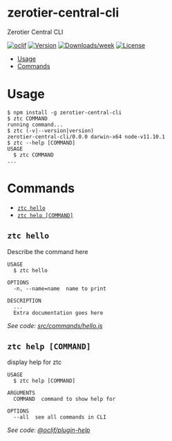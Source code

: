 zerotier-central-cli
====================

Zerotier Central CLI

[![oclif](https://img.shields.io/badge/cli-oclif-brightgreen.svg)](https://oclif.io)
[![Version](https://img.shields.io/npm/v/zerotier-central-cli.svg)](https://npmjs.org/package/zerotier-central-cli)
[![Downloads/week](https://img.shields.io/npm/dw/zerotier-central-cli.svg)](https://npmjs.org/package/zerotier-central-cli)
[![License](https://img.shields.io/npm/l/zerotier-central-cli.svg)](https://github.com/laduke/zerotier-central-cli/blob/master/package.json)

<!-- toc -->
* [Usage](#usage)
* [Commands](#commands)
<!-- tocstop -->
# Usage
<!-- usage -->
```sh-session
$ npm install -g zerotier-central-cli
$ ztc COMMAND
running command...
$ ztc (-v|--version|version)
zerotier-central-cli/0.0.0 darwin-x64 node-v11.10.1
$ ztc --help [COMMAND]
USAGE
  $ ztc COMMAND
...
```
<!-- usagestop -->
# Commands
<!-- commands -->
* [`ztc hello`](#ztc-hello)
* [`ztc help [COMMAND]`](#ztc-help-command)

## `ztc hello`

Describe the command here

```
USAGE
  $ ztc hello

OPTIONS
  -n, --name=name  name to print

DESCRIPTION
  ...
  Extra documentation goes here
```

_See code: [src/commands/hello.js](https://github.com/laduke/zerotier-central-cli/blob/v0.0.0/src/commands/hello.js)_

## `ztc help [COMMAND]`

display help for ztc

```
USAGE
  $ ztc help [COMMAND]

ARGUMENTS
  COMMAND  command to show help for

OPTIONS
  --all  see all commands in CLI
```

_See code: [@oclif/plugin-help](https://github.com/oclif/plugin-help/blob/v2.2.3/src/commands/help.ts)_
<!-- commandsstop -->
